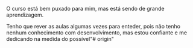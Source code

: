 O curso está bem puxado para mim, mas está sendo de grande aprendizagem.

Tenho que rever as aulas algumas vezes para enteder, pois não tenho nenhum conhecimento com desenvolvimento, mas estou confiante e me dedicando na medida do possível"# origin" 
